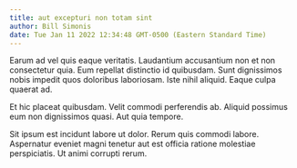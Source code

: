 ```yaml
---
title: aut excepturi non totam sint
author: Bill Simonis
date: Tue Jan 11 2022 12:34:48 GMT-0500 (Eastern Standard Time)
---
```

Earum ad vel quis eaque veritatis. Laudantium accusantium non et non consectetur quia. Eum repellat distinctio id quibusdam. Sunt dignissimos nobis impedit quos doloribus laboriosam. Iste nihil aliquid. Eaque culpa quaerat ad.

 Et hic placeat quibusdam. Velit commodi perferendis ab. Aliquid possimus eum non dignissimos quasi. Aut quia tempore.

 Sit ipsum est incidunt labore ut dolor. Rerum quis commodi labore. Aspernatur eveniet magni tenetur aut est officia ratione molestiae perspiciatis. Ut animi corrupti rerum.